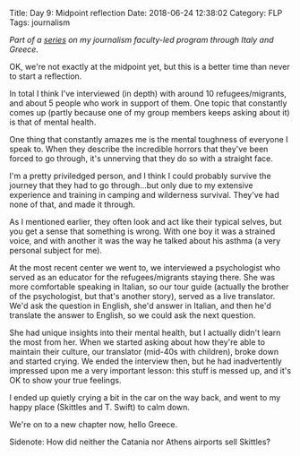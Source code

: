 Title: Day 9: Midpoint reflection
Date: 2018-06-24 12:38:02
Category: FLP
Tags: journalism

_Part of a [series](https://blog.legoktm.com/category/flp.html) on my journalism
 faculty-led program through Italy and Greece._

OK, we're not exactly at the midpoint yet, but this is a better time than never to start a reflection.

In total I think I've interviewed (in depth) with around 10 refugees/migrants, and about 5 people who work in support of them. One topic that constantly comes up (partly because one of my group members keeps asking about it) is that of mental health.

One thing that constantly amazes me is the mental toughness of everyone I speak to. When they describe the incredible horrors that they've been forced to go through, it's unnerving that they do so with a straight face.

 I'm a pretty priviledged person, and I think I could probably survive the journey that they had to go through...but only due to my extensive experience and training in camping and wilderness survival. They've had none of that, and made it through.

As I mentioned earlier, they often look and act like their typical selves, but you get a sense that something is wrong. With one boy it was a strained voice, and with another it was the way he talked about his asthma (a very personal subject for me).

At the most recent center we went to, we interviewed a psychologist who served as an educator for the refugees/migrants staying there. She was more comfortable speaking in Italian, so our tour guide (actually the brother of the psychologist, but that's another story), served as a live translator. We'd ask the question in English, she'd answer in Italian, and then he'd translate the answer to English, so we could ask the next question.

She had unique insights into their mental health, but I actually didn't learn the most from her. When we started asking about how they're able to maintain their culture, our translator (mid-40s with children), broke down and started crying. We ended the interview then, but he had inadvertently impressed upon me a very important lesson: this stuff is messed up, and it's OK to show your true feelings.

I ended up quietly crying a bit in the car on the way back, and went to my happy place (Skittles and T. Swift) to calm down.

We're on to a new chapter now, hello Greece.

Sidenote: How did neither the Catania nor Athens airports sell Skittles?

